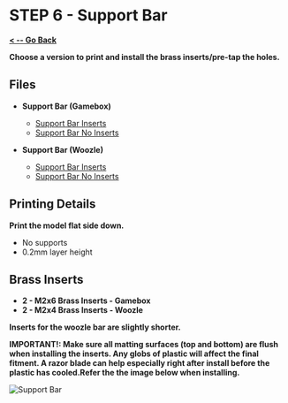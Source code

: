 # STEP 6 - Support Bar

**[< -- Go Back](../README.md)**

**Choose a version to print and install the brass inserts/pre-tap the holes.**

## Files

* **Support Bar (Gamebox)**
	* [Support Bar Inserts](../Models/Support_Bar_Inserts_Gamebox.3mf)
	* [Support Bar No Inserts](../Models/Support_Bar_Gamebox.3mf)

* **Support Bar (Woozle)**
	* [Support Bar Inserts](../Models/Support_Bar_Inserts_Woozle.3mf)
	* [Support Bar No Inserts](../Models/Support_Bar_Woozle.3mf)

## Printing Details

**Print the model flat side down.**

* No supports
* 0.2mm layer height

## Brass Inserts

* **2 - M2x6 Brass Inserts - Gamebox**
* **2 - M2x4 Brass Inserts - Woozle**

**Inserts for the woozle bar are slightly shorter.**

**IMPORTANT!: Make sure all matting surfaces (top and bottom) are flush when installing the inserts. Any globs of plastic will affect the final fitment. A razor blade can help especially right after install before the plastic has cooled.Refer the the image below when installing.**

![Support Bar](../Images/Gamebox/Support%20Bar.png "Support Bar")